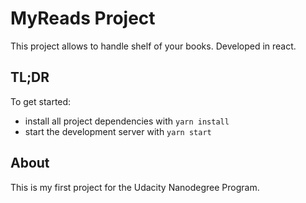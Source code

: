 # MyReads Project

This project allows to handle shelf of your books.
Developed in react.

## TL;DR

To get started:

* install all project dependencies with `yarn install`
* start the development server with `yarn start`

## About

This is my first project for the Udacity Nanodegree Program.


